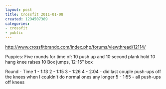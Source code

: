 ```yaml
---
layout: post
title: Crossfit 2011-01-08
created: 1294507389
categories:
- crossfit
- public
---
```

http://www.crossfitbrandx.com/index.php/forums/viewthread/12114/

Puppies:
Five rounds for time of:
10 push up and 10 second plank hold
10 hang knee raises
10 Box jumps, 12-15” box

Round - Time
1 - 1:13
2 - 1:15
3 - 1:26
4 - 2:04 - did last couple push-ups off the knees when I couldn't do normal ones any longer
5 - 1:55 - all push-ups off knees
